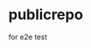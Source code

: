 # publicrepo
for e2e test





































































































































































































































































































































































































































































































































































































































































































































































































































































































































































































































































































































































































































































































































































































































































































































































































































































































































































































































































































































































































































































































































































































































































































































































































































































































































































































































































































































































































































































































































































































































































































































































































































































































































































































































































































































